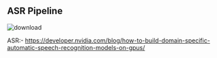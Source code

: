 
## ASR Pipeline ##

![download](https://user-images.githubusercontent.com/46412734/144534043-a2d57664-4061-4e20-80cb-d3ab3f1b5e96.png)


ASR:-
https://developer.nvidia.com/blog/how-to-build-domain-specific-automatic-speech-recognition-models-on-gpus/
